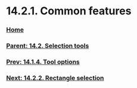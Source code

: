 # 14.2.1. Common features

### [Home](./00-home.md)
### [Parent: 14.2. Selection tools](./14-02-00-selection-tools.md)
### [Prev: 14.1.4. Tool options](./14-01-04-tool-options.md)
### [Next: 14.2.2. Rectangle selection](./14-02-02-rectangle-selection.md)
